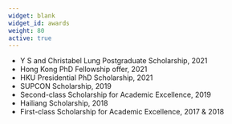 ```yaml
---
widget: blank
widget_id: awards
weight: 80
active: true
---
```



* Y S and Christabel Lung Postgraduate Scholarship, 2021
* Hong Kong PhD Fellowship offer, 2021
* HKU Presidential PhD Scholarship, 2021
* SUPCON Scholarship, 2019
* Second-class Scholarship for Academic Excellence, 2019
* Hailiang Scholarship, 2018
* First-class Scholarship for Academic Excellence, 2017 & 2018